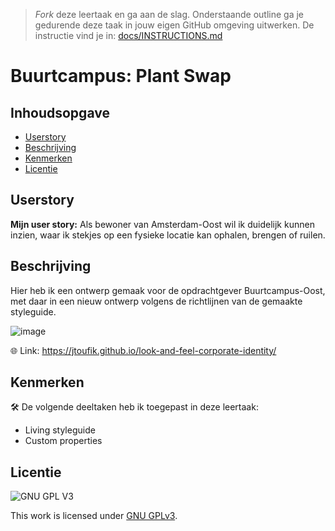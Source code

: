 > _Fork_ deze leertaak en ga aan de slag. 
Onderstaande outline ga je gedurende deze taak in jouw eigen GitHub omgeving uitwerken. 
De instructie vind je in: [docs/INSTRUCTIONS.md](docs/INSTRUCTIONS.md)

# Buurtcampus: Plant Swap


## Inhoudsopgave

  * [Userstory](#Userstory)
  * [Beschrijving](#beschrijving)
  * [Kenmerken](#kenmerken)
  * [Licentie](#licentie)
  

## Userstory
 
**Mijn user story:** Als bewoner van Amsterdam-Oost wil ik duidelijk kunnen inzien, waar ik stekjes op een fysieke locatie kan ophalen, brengen of ruilen.


## Beschrijving

Hier heb ik een ontwerp gemaak voor de opdrachtgever Buurtcampus-Oost, met daar in een nieuw ontwerp volgens de richtlijnen van de gemaakte styleguide.

![image](https://user-images.githubusercontent.com/112856590/207584144-ef700d7b-25b2-470a-b564-a41d77a0868f.png)

 🌐 Link:  https://jtoufik.github.io/look-and-feel-corporate-identity/

## Kenmerken

<!-- Bij Kenmerken staat welke technieken zijn gebruikt en hoe. Wat is de HTML structuur? Wat zijn de belangrijkste dingen in CSS? Wat is er met Javascript gedaan en hoe? Misschien heb je een framwork of library gebruikt? -->

🛠 De volgende deeltaken heb ik toegepast in deze leertaak:

- Living styleguide
- Custom properties

## Licentie

![GNU GPL V3](https://www.gnu.org/graphics/gplv3-127x51.png)

This work is licensed under [GNU GPLv3](./LICENSE).
